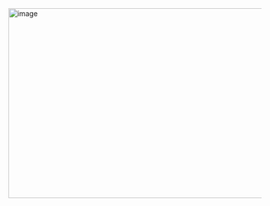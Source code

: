 <img width="526" height="379" alt="image" src="https://github.com/user-attachments/assets/9711f0da-6c31-43bd-96f2-4389a8c52115" />
